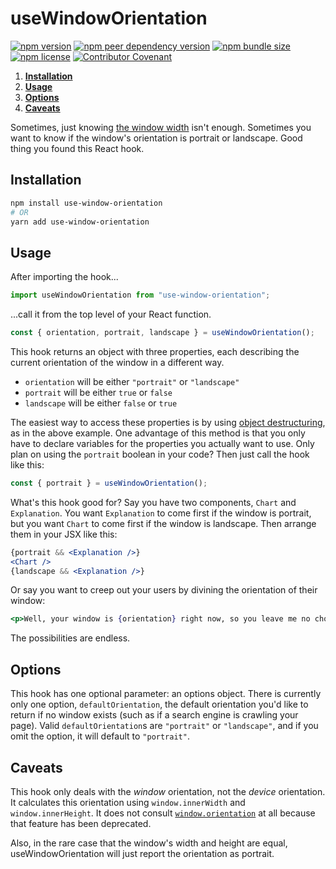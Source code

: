 # useWindowOrientation

[![npm version](https://img.shields.io/npm/v/use-window-orientation)](https://npmjs.org/package/use-window-orientation "View this package on npm")
[![npm peer dependency version](https://img.shields.io/npm/dependency-version/use-window-orientation/peer/react)](https://npmjs.org/package/use-window-orientation "View this package on npm")
[![npm bundle size](https://img.shields.io/bundlephobia/min/use-window-orientation)](https://npmjs.org/package/use-window-orientation "View this package on npm")
[![npm license](https://img.shields.io/npm/l/use-window-orientation)](/LICENSE)
[![Contributor Covenant](https://img.shields.io/badge/Contributor%20Covenant-v2.0-ff69b4.svg)](/CODE_OF_CONDUCT.md)

1. **[Installation](#installation)**
2. **[Usage](#usage)**
3. **[Options](#options)**
4. **[Caveats](#caveats)**

Sometimes, just knowing [the window width](https://github.com/tywmick/use-window-width-breakpoints) isn't enough. Sometimes you want to know if the window's orientation is portrait or landscape. Good thing you found this React hook.

<h2 id="installation">Installation</h2>

```sh
npm install use-window-orientation
# OR
yarn add use-window-orientation
```

<h2 id="usage">Usage</h2>

After importing the hook...

```js
import useWindowOrientation from "use-window-orientation";
```

...call it from the top level of your React function.

```js
const { orientation, portrait, landscape } = useWindowOrientation();
```

This hook returns an object with three properties, each describing the current orientation of the window in a different way.

- `orientation` will be either `"portrait"` or `"landscape"`
- `portrait` will be either `true` or `false`
- `landscape` will be either `false` or `true`

The easiest way to access these properties is by using [object destructuring](https://developer.mozilla.org/en-US/docs/Web/JavaScript/Reference/Operators/Destructuring_assignment), as in the above example. One advantage of this method is that you only have to declare variables for the properties you actually want to use. Only plan on using the `portrait` boolean in your code? Then just call the hook like this:

```js
const { portrait } = useWindowOrientation();
```

What's this hook good for? Say you have two components, `Chart` and `Explanation`. You want `Explanation` to come first if the window is portrait, but you want `Chart` to come first if the window is landscape. Then arrange them in your JSX like this:

```jsx
{portrait && <Explanation />}
<Chart />
{landscape && <Explanation />}
```

Or say you want to creep out your users by divining the orientation of their window:

```jsx
<p>Well, your window is {orientation} right now, so you leave me no choice.</p>
```

The possibilities are endless.

<h2 id="options">Options</h2>

This hook has one optional parameter: an options object. There is currently only one option, `defaultOrientation`, the default orientation you'd like to return if no window exists (such as if a search engine is crawling your page). Valid `defaultOrientation`s are `"portrait"` or `"landscape"`, and if you omit the option, it will default to `"portrait"`.

<h2 id="caveats">Caveats</h2>

This hook only deals with the _window_ orientation, not the _device_ orientation. It calculates this orientation using `window.innerWidth` and `window.innerHeight`. It does not consult [`window.orientation`](https://developer.mozilla.org/en-US/docs/Web/API/Window/orientation) at all because that feature has been deprecated.

Also, in the rare case that the window's width and height are equal, useWindowOrientation will just report the orientation as portrait.
